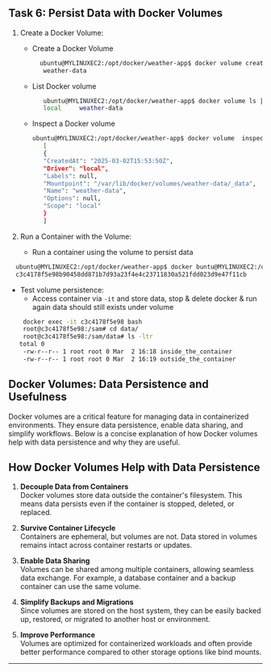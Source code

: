 ## Task 6: Persist Data with Docker Volumes

1) Create a Docker Volume:
   * Create a Docker Volume
     ```bash
       ubuntu@MYLINUXEC2:/opt/docker/weather-app$ docker volume create weather-data
        weather-data


     ``` 
   * List Docker volume
     ``` bash
        ubuntu@MYLINUXEC2:/opt/docker/weather-app$ docker volume ls | grep -i weather
        local     weather-data

     ```
   * Inspect a Docker volume
     ``` bash
     ubuntu@MYLINUXEC2:/opt/docker/weather-app$ docker volume  inspect weather-data
        [
        {
        "CreatedAt": "2025-03-02T15:53:50Z",
        "Driver": "local",
        "Labels": null,
        "Mountpoint": "/var/lib/docker/volumes/weather-data/_data",
        "Name": "weather-data",
        "Options": null,
        "Scope": "local"
        }
        ]
     ```


 2)  Run a Container with the Volume:
     * Run a container using the volume to persist data
  ``` bash 
    ubuntu@MYLINUXEC2:/opt/docker/weather-app$ docker buntu@MYLINUXEC2:/opt/docker/weather-app$ docker run -d -p 3000:3000 -v weather-data:/sam/data weather-img:single
    c3c4178f5e98b90458dd871b7d93a23f4e4c23711830a521fdd023d9e47f11cb
```
* Test volume persistence: 
  * Access container via `-it` and store data, stop & delete docker & run again data should still exists under volume
```bash
    docker exec -it c3c4178f5e98 bash
    root@c3c4178f5e98:/sam# cd data/
    root@c3c4178f5e98:/sam/data# ls -ltr
   total 0
    -rw-r--r-- 1 root root 0 Mar  2 16:18 inside_the_container
    -rw-r--r-- 1 root root 0 Mar  2 16:19 outside_the_container

```





## Docker Volumes: Data Persistence and Usefulness

Docker volumes are a critical feature for managing data in containerized environments. 
They ensure data persistence, enable data sharing, and simplify workflows. Below is a concise explanation of how Docker volumes help with data persistence and why they are useful.
## How Docker Volumes Help with Data Persistence

1. **Decouple Data from Containers**  
   Docker volumes store data outside the container's filesystem. This means data persists even if the container is stopped, deleted, or replaced.

2. **Survive Container Lifecycle**  
   Containers are ephemeral, but volumes are not. Data stored in volumes remains intact across container restarts or updates.

3. **Enable Data Sharing**  
   Volumes can be shared among multiple containers, allowing seamless data exchange. For example, a database container and a backup container can use the same volume.

4. **Simplify Backups and Migrations**  
   Since volumes are stored on the host system, they can be easily backed up, restored, or migrated to another host or environment.

5. **Improve Performance**  
   Volumes are optimized for containerized workloads and often provide better performance compared to other storage options like bind mounts.


---